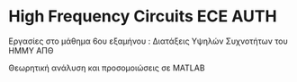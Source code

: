 # High Frequency Circuits ECE AUTH
Εργασίες στο μάθημα 6ου εξαμήνου : Διατάξεις Υψηλών Συχνοτήτων του ΗΜΜΥ ΑΠΘ

Θεωρητική ανάλυση και προσομοιώσεις σε MATLAB

